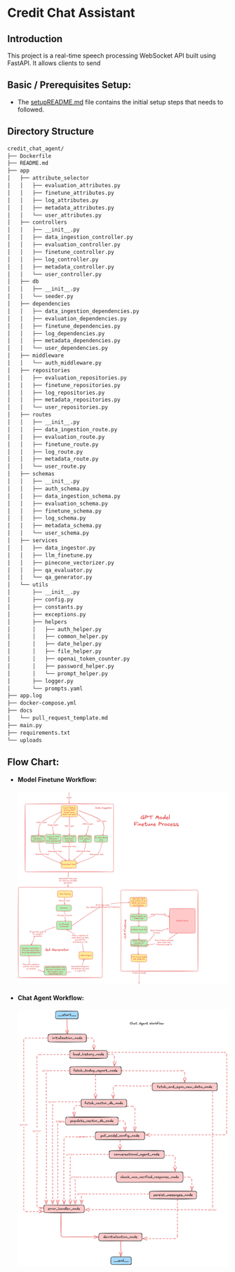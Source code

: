 # Credit Chat Assistant

## Introduction
This project is a real-time speech processing WebSocket API built using FastAPI. It allows clients to send 

## Basic / Prerequisites Setup:
- The [setupREADME.md](./setup/setupREADME.md) file contains the initial setup steps that needs to followed.

## Directory Structure

```bash
credit_chat_agent/
├── Dockerfile
├── README.md
├── app
│   ├── attribute_selector
│   │   ├── evaluation_attributes.py
│   │   ├── finetune_attributes.py
│   │   ├── log_attributes.py
│   │   ├── metadata_attributes.py
│   │   └── user_attributes.py
│   ├── controllers
│   │   ├── __init__.py
│   │   ├── data_ingestion_controller.py
│   │   ├── evaluation_controller.py
│   │   ├── finetune_controller.py
│   │   ├── log_controller.py
│   │   ├── metadata_controller.py
│   │   └── user_controller.py
│   ├── db
│   │   ├── __init__.py
│   │   └── seeder.py
│   ├── dependencies
│   │   ├── data_ingestion_dependencies.py
│   │   ├── evaluation_dependencies.py
│   │   ├── finetune_dependencies.py
│   │   ├── log_dependencies.py
│   │   ├── metadata_dependencies.py
│   │   └── user_dependencies.py
│   ├── middleware
│   │   └── auth_middleware.py
│   ├── repositories
│   │   ├── evaluation_repositories.py
│   │   ├── finetune_repositories.py
│   │   ├── log_repositories.py
│   │   ├── metadata_repositories.py
│   │   └── user_repositories.py
│   ├── routes
│   │   ├── __init__.py
│   │   ├── data_ingestion_route.py
│   │   ├── evaluation_route.py
│   │   ├── finetune_route.py
│   │   ├── log_route.py
│   │   ├── metadata_route.py
│   │   └── user_route.py
│   ├── schemas
│   │   ├── __init__.py
│   │   ├── auth_schema.py
│   │   ├── data_ingestion_schema.py
│   │   ├── evaluation_schema.py
│   │   ├── finetune_schema.py
│   │   ├── log_schema.py
│   │   ├── metadata_schema.py
│   │   └── user_schema.py
│   ├── services
│   │   ├── data_ingestor.py
│   │   ├── llm_finetune.py
│   │   ├── pinecone_vectorizer.py
│   │   ├── qa_evaluator.py
│   │   └── qa_generator.py
│   └── utils
│       ├── __init__.py
│       ├── config.py
│       ├── constants.py
│       ├── exceptions.py
│       ├── helpers
│       │   ├── auth_helper.py
│       │   ├── common_helper.py
│       │   ├── date_helper.py
│       │   ├── file_helper.py
│       │   ├── openai_token_counter.py
│       │   ├── password_helper.py
│       │   └── prompt_helper.py
│       ├── logger.py
│       └── prompts.yaml
├── app.log
├── docker-compose.yml
├── docs
│   └── pull_request_template.md
├── main.py
├── requirements.txt
└── uploads         
```



## Flow Chart:
- #### **Model Finetune Workflow:**
  ![Model Finetune Workflow](./docs/ModelFinetuneWOrkflow.png)
- #### **Chat Agent Workflow:**
  ![Chat Agent Workflow](./docs/chatAgentWOrkflow.png)


